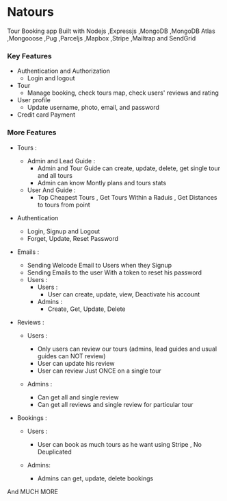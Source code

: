 # Natours
Tour Booking app Built with Nodejs ,Expressjs ,MongoDB ,MongoDB Atlas ,Mongooose ,Pug ,Parceljs ,Mapbox ,Stripe ,Mailtrap and SendGrid



### Key Features

* Authentication and Authorization
  - Login and logout
* Tour
  - Manage booking, check tours map, check users' reviews and rating
* User profile
  - Update username, photo, email, and password
* Credit card Payment

### More Features 

* Tours :
  - Admin and Lead Guide :
      - Admin and Tour Guide can create, update, delete, get single tour and all tours
      - Admin can know Montly plans and tours stats
  - User And Guide :
    - Top  Cheapest Tours , Get Tours Within a Raduis , Get Distances to tours from point

* Authentication
  - Login, Signup and Logout
  - Forget, Update, Reset Password

* Emails :
  - Sending Welcode Email to Users when they Signup
  - Sending Emails to the user With a token to reset his password
 
  * Users :
    - Users :
      - User can create, update, view, Deactivate his account
    - Admins :
      - Create, Get, Update, Delete
     
* Reviews :
  - Users :
    - Only users can review our tours (admins, lead guides and usual guides can NOT review)
    - User can update his review
    - User can review Just ONCE on a single tour
      
  - Admins :
    - Can get all and single review
    - Can get all reviews and single review for particular tour

   
* Bookings :
   - Users :
     - User can book as much tours as he want using Stripe , No Deuplicated
       
   - Admins:
     - Admins can get, update, delete bookings 

  
And MUCH MORE

